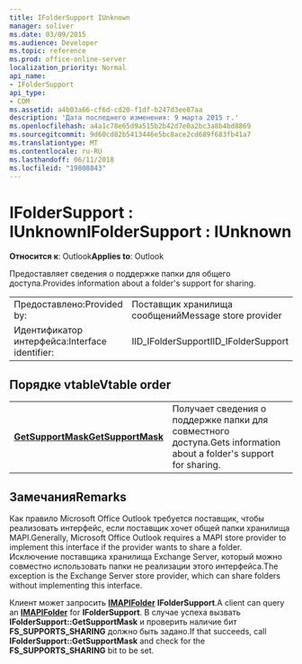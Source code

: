 ```yaml
---
title: IFolderSupport IUnknown
manager: soliver
ms.date: 03/09/2015
ms.audience: Developer
ms.topic: reference
ms.prod: office-online-server
localization_priority: Normal
api_name:
- IFolderSupport
api_type:
- COM
ms.assetid: a4b03a66-cf6d-cd20-f1df-b247d3ee87aa
description: 'Дата последнего изменения: 9 марта 2015 г.'
ms.openlocfilehash: a4a1c78e65d9a515b2b42d7e0a2bc3a8b4bd8869
ms.sourcegitcommit: 9d60cd82b5413446e5bc8ace2cd689f683fb41a7
ms.translationtype: MT
ms.contentlocale: ru-RU
ms.lasthandoff: 06/11/2018
ms.locfileid: "19808843"
---
```

# <a name="ifoldersupport--iunknown"></a><span data-ttu-id="0cfde-103">IFolderSupport : IUnknown</span><span class="sxs-lookup"><span data-stu-id="0cfde-103">IFolderSupport : IUnknown</span></span>

  
  
<span data-ttu-id="0cfde-104">**Относится к**: Outlook</span><span class="sxs-lookup"><span data-stu-id="0cfde-104">**Applies to**: Outlook</span></span> 
  
<span data-ttu-id="0cfde-105">Предоставляет сведения о поддержке папки для общего доступа.</span><span class="sxs-lookup"><span data-stu-id="0cfde-105">Provides information about a folder's support for sharing.</span></span>
  
|||
|:-----|:-----|
|<span data-ttu-id="0cfde-106">Предоставлено:</span><span class="sxs-lookup"><span data-stu-id="0cfde-106">Provided by:</span></span>  <br/> |<span data-ttu-id="0cfde-107">Поставщик хранилища сообщений</span><span class="sxs-lookup"><span data-stu-id="0cfde-107">Message store provider</span></span>  <br/> |
|<span data-ttu-id="0cfde-108">Идентификатор интерфейса:</span><span class="sxs-lookup"><span data-stu-id="0cfde-108">Interface identifier:</span></span>  <br/> |<span data-ttu-id="0cfde-109">IID_IFolderSupport</span><span class="sxs-lookup"><span data-stu-id="0cfde-109">IID_IFolderSupport</span></span>  <br/> |
   
## <a name="vtable-order"></a><span data-ttu-id="0cfde-110">Порядке vtable</span><span class="sxs-lookup"><span data-stu-id="0cfde-110">Vtable order</span></span>

|||
|:-----|:-----|
|<span data-ttu-id="0cfde-111">**[GetSupportMask](ifoldersupport-getsupportmask.md)**</span><span class="sxs-lookup"><span data-stu-id="0cfde-111">**[GetSupportMask](ifoldersupport-getsupportmask.md)**</span></span> <br/> |<span data-ttu-id="0cfde-112">Получает сведения о поддержке папки для совместного доступа.</span><span class="sxs-lookup"><span data-stu-id="0cfde-112">Gets information about a folder's support for sharing.</span></span>  <br/> |
   
## <a name="remarks"></a><span data-ttu-id="0cfde-113">Замечания</span><span class="sxs-lookup"><span data-stu-id="0cfde-113">Remarks</span></span>

<span data-ttu-id="0cfde-114">Как правило Microsoft Office Outlook требуется поставщик, чтобы реализовать интерфейс, если поставщик хочет общей папки хранилища MAPI.</span><span class="sxs-lookup"><span data-stu-id="0cfde-114">Generally, Microsoft Office Outlook requires a MAPI store provider to implement this interface if the provider wants to share a folder.</span></span> <span data-ttu-id="0cfde-115">Исключение поставщика хранилища Exchange Server, который можно совместно использовать папки не реализации этого интерфейса.</span><span class="sxs-lookup"><span data-stu-id="0cfde-115">The exception is the Exchange Server store provider, which can share folders without implementing this interface.</span></span>
  
<span data-ttu-id="0cfde-116">Клиент может запросить **[IMAPIFolder](imapifolderimapicontainer.md)** **IFolderSupport**.</span><span class="sxs-lookup"><span data-stu-id="0cfde-116">A client can query an **[IMAPIFolder](imapifolderimapicontainer.md)** for **IFolderSupport**.</span></span> <span data-ttu-id="0cfde-117">В случае успеха вызвать **IFolderSupport::GetSupportMask** и проверить наличие бит **FS_SUPPORTS_SHARING** должно быть задано.</span><span class="sxs-lookup"><span data-stu-id="0cfde-117">If that succeeds, call **IFolderSupport::GetSupportMask** and check for the **FS_SUPPORTS_SHARING** bit to be set.</span></span> 
  

